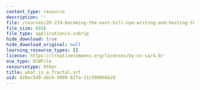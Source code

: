 ```yaml
---
content_type: resource
description: ''
file: /courses/20-219-becoming-the-next-bill-nye-writing-and-hosting-the-educational-show-january-iap-2015/428ec5d9abcb500982fa11c5980b6b2d_what_is_a_fractal.vtt
file_size: 6916
file_type: application/x-subrip
hide_download: true
hide_download_original: null
learning_resource_types: []
license: https://creativecommons.org/licenses/by-nc-sa/4.0/
ocw_type: OCWFile
resourcetype: Other
title: what_is_a_fractal.srt
uid: 428ec5d9-abcb-5009-82fa-11c5980b6b2d
---
```

